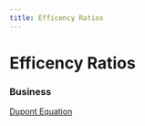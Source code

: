 ```yaml
---
title: Efficency Ratios
---
```


# Efficency Ratios

### Business

[Dupont Equation](/dupontEqualtion)

